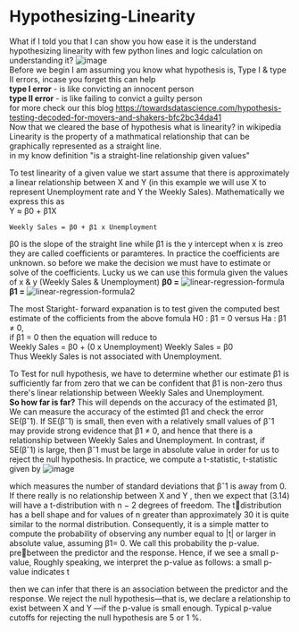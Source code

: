 # Hypothesizing-Linearity
What if I told you that I can show you how ease it is the understand hypothesizing linearity with few python lines and logic calculation on understanding it?
![image](https://user-images.githubusercontent.com/85021780/132937242-e9029126-879a-4830-9f51-c73d60602928.png)  
Before we begin I am assuming you know what hypothesis is, Type I & type II errors, incase you forget this can help  
**type I error** - is like convicting an innocent person  
**type II error** - is like failing to convict a guilty person  
for more check our this blog https://towardsdatascience.com/hypothesis-testing-decoded-for-movers-and-shakers-bfc2bc34da41  
Now that we cleared the base of hypothesis what is linearity? in wikipedia  Linearity is the property of a mathmatical relationship that can be graphically represented as a straight line.  
       in my know definition "is a straight-line relationship given values"  
         
To test linearity of a given value we start assume that there is approximately a linear relationship between X and Y (in this example we will use X to represent Unemployment rate and Y the Weekly Sales). Mathematically we express this as  
     Y ≈ β0 + β1X
     
    Weekly Sales = β0 + β1 x Unemployment
    
β0 is the slope of the straight line while  β1 is the y intercept when x is zreo they are called coefficients or paramteres. In practice the coefficients are unknown. so before we make the decision we must have to estimate or solve of the coefficients. Lucky us we can use this formula given the values of x & y (Weekly Sales & Unemployment)
**β0 =** 
![linear-regression-formula](https://user-images.githubusercontent.com/85021780/132938787-dfbe16fe-61a9-4ff1-99d6-124b9a026636.png)
**β1 =**
![linear-regression-formula2](https://user-images.githubusercontent.com/85021780/132938862-37addc7d-a086-48f4-8e81-8473ea250ae7.png)

The most Staright- forward expanation is to test given the computed best estimate of the cofficients from the above fomula
H0 : β1 = 0
versus 
Ha : β1 $\neq$  0,  
if β1 = 0 then the equation will reduce to  
     Weekly Sales = β0 + (0 x Unemployment)
     Weekly Sales = β0  
     Thus Weekly Sales is not associated with Unemployment.
     
   
To Test for null hypothesis, we have to determine whether our estimate β1 is sufficiently far from zero that we can be confident that β1 is non-zero thus there's linear relationship between Weekly Sales and Unemployment.  
**So how far is far?**
This will depends on the accuracy of the estimated β1, We can measure the accuracy of the estimted β1 and check the error SE(βˆ1). If SE(βˆ1) is
small, then even with a relatively small values of βˆ1 may provide strong evidence that β1 $\neq$ 0, and hence that there is a relationship between Weekly Sales and Unemployment. In contrast, if SE(βˆ1) is large, then βˆ1 must be large in absolute value in order for us to reject the null hypothesis. In practice, we compute a t-statistic, t-statistic
given by
![image](https://user-images.githubusercontent.com/85021780/132939780-ab9dd3e7-ee26-410a-86ab-907f0c5f5c87.png)

which measures the number of standard deviations that βˆ1 is away from
0. If there really is no relationship between X and Y , then we expect
that (3.14) will have a t-distribution with n − 2 degrees of freedom. The tdistribution has a bell shape and for values of n greater than approximately
30 it is quite similar to the normal distribution. Consequently, it is a simple
matter to compute the probability of observing any number equal to |t| or
larger in absolute value, assuming β1= 0. We call this probability the p-value.  
 prebetween the predictor and the response. Hence, if we see a small p-value,
Roughly speaking, we interpret the p-value as follows: a small p-value indicates
t

then we can infer that there is an association between the predictor and the
response. We reject the null hypothesis—that is, we declare a relationship
to exist between X and Y —if the p-value is small enough. Typical p-value
cutoffs for rejecting the null hypothesis are 5 or 1 %.
